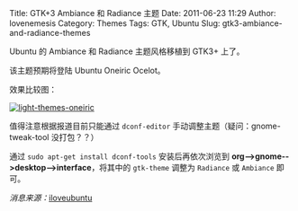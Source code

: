 Title: GTK+3 Ambiance 和 Radiance 主题
Date: 2011-06-23 11:29
Author: lovenemesis
Category: Themes
Tags: GTK, Ubuntu
Slug: gtk3-ambiance-and-radiance-themes

Ubuntu 的 Ambiance 和 Radiance 主题风格移植到 GTK3+ 上了。

该主题预期将登陆 Ubuntu Oneiric Ocelot。

效果比较图：

[![](http://linuxtoy.org/img/2011/06/light-themes-oneiric.png "light-themes-oneiric")](http://linuxtoy.org/img/2011/06/light-themes-oneiric.png)

值得注意根据报道目前只能通过 `dconf-editor`
手动调整主题（疑问：gnome-tweak-tool 没打包？？）

通过 `sudo apt-get install dconf-tools` 安装后再依次浏览到
**org-->gnome-->desktop-->interface**，将其中的 `gtk-theme` 调整为
`Radiance` 或 `Ambiance` 即可。

*消息来源：*[iloveubuntu](http://iloveubuntu.net/gtk3-ambiance-and-radiance-have-landed-oneiric-ocelot)
